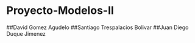 # Proyecto-Modelos-II

##David Gomez Agudelo
##Santiago Trespalacios Bolivar
##Juan Diego Duque Jimenez
